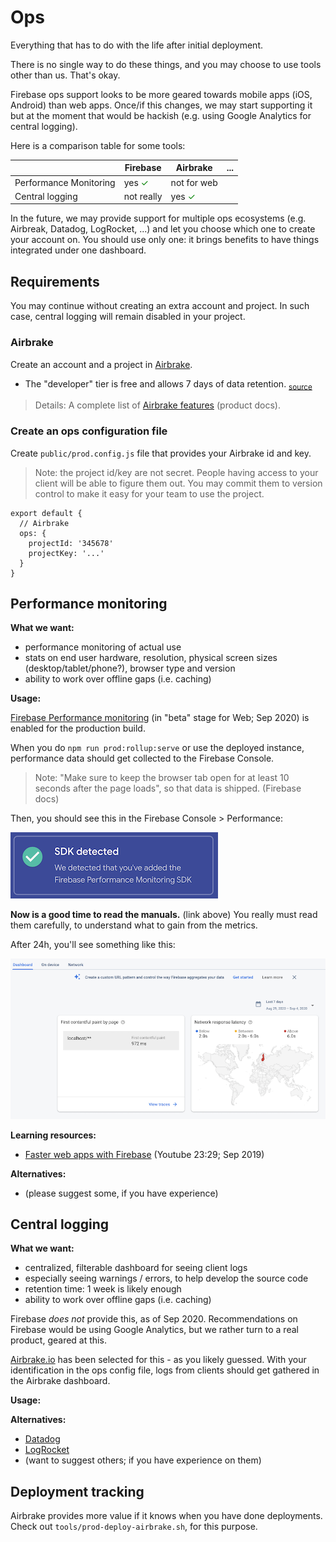 # Ops

Everything that has to do with the life after initial deployment.

There is no single way to do these things, and you may choose to use tools other than us. That's okay.

Firebase ops support looks to be more geared towards mobile apps (iOS, Android) than web apps. Once/if this changes, we may start supporting it but at the moment that would be hackish (e.g. using Google Analytics for central logging).

Here is a comparison table for some tools:

||Firebase|Airbrake|...|
|---|---|---|---|
|Performance Monitoring|yes <font color=green>&check;</font>|not for web|
|Central logging|not really|yes <font color=green>&check;</font>|

<!--
|A/B testing||||
-->

In the future, we may provide support for multiple ops ecosystems (e.g. Airbreak, Datadog, LogRocket, ...) and let you choose which one to create your account on. You should use only one: it brings benefits to have things integrated under one dashboard.

## Requirements

You may continue without creating an extra account and project. In such case, central logging will remain disabled in your project.

### Airbrake

Create an account and a project in [Airbrake](https://airbrake.io).

- The "developer" tier is free and allows 7 days of data retention. <sub>[source](https://airbrake.io/pricing)</sub>

>Details: A complete list of [Airbrake features](https://airbrake.io/docs/features/) (product docs).

<!-- pois
Airbrake covers:

- Errors
- Deploys
- Performance
  - not available for browsers (Sep 2020); hopefully it will become so
-->

### Create an ops configuration file

Create `public/prod.config.js` file that provides your Airbrake id and key. 

>Note: the project id/key are not secret. People having access to your client will be able to figure them out. You may commit them to version control to make it easy for your team to use the project.

```
export default {
  // Airbrake
  ops: {
    projectId: '345678'
    projectKey: '...'
  }
}
```
 


## Performance monitoring

**What we want:**

- performance monitoring of actual use
- stats on end user hardware, resolution, physical screen sizes (desktop/tablet/phone?), browser type and version
- ability to work over offline gaps (i.e. caching)

**Usage:**

[Firebase Performance monitoring](https://firebase.google.com/docs/perf-mon) (in "beta" stage for Web; Sep 2020) is enabled for the production build.

When you do `npm run prod:rollup:serve` or use the deployed instance, performance data should get collected to the Firebase Console.

>Note: "Make sure to keep the browser tab open for at least 10 seconds after the page loads", so that data is shipped. (Firebase docs)

Then, you should see this in the Firebase Console > Performance:

![](.images/sdk-detected.png)

**Now is a good time to read the manuals.** (link above) You really must read them carefully, to understand what to gain from the metrics.

After 24h, you'll see something like this:

![](.images/perf-dashboard.png)

<!--
**tbd. what is Performance Monitoring good for?**
-->

**Learning resources:**

- [Faster web apps with Firebase](https://www.youtube.com/watch?v=DHbVyRLkX4c) (Youtube 23:29; Sep 2019)

**Alternatives:**

- (please suggest some, if you have experience)

<!--
- [Airbrake](https://airbrake.io) Performance Monitoring is not available for JavaScript (Sep 2020)
-->



## Central logging

**What we want:**

- centralized, filterable dashboard for seeing client logs
- especially seeing warnings / errors, to help develop the source code
- retention time: 1 week is likely enough
- ability to work over offline gaps (i.e. caching)

Firebase *does not* provide this, as of Sep 2020. Recommendations on Firebase would be using Google Analytics, but we rather turn to a real product, geared at this.

[Airbrake.io](https://airbrake.io) has been selected for this - as you likely guessed. With your identification in the ops config file, logs from clients should get gathered in the Airbrake dashboard.

**Usage:**




**Alternatives:**

- [Datadog](https://www.datadoghq.com)
- [LogRocket](https://logrocket.com)
- (want to suggest others; if you have experience on them)


## Deployment tracking

Airbrake provides more value if it knows when you have done deployments. Check out `tools/prod-deploy-airbrake.sh`, for this purpose.



<!--
- A/B testing
-->


<!--
## References

**tbd. actually good performance monitoring links**
-->

